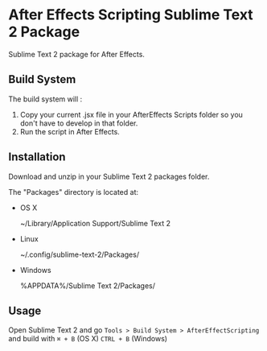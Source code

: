 After Effects Scripting Sublime Text 2 Package
============================================

Sublime Text 2 package for After Effects. 

## Build System

The build system will : 

1. Copy your current .jsx file in your AfterEffects Scripts folder so you don't have to develop in that folder.
2. Run the script in After Effects.

## Installation

Download and unzip in your Sublime Text 2 packages folder.

The "Packages" directory is located at:

- OS X

    ~/Library/Application Support/Sublime Text 2

- Linux

    ~/.config/sublime-text-2/Packages/

- Windows

    %APPDATA%/Sublime Text 2/Packages/

## Usage

Open Sublime Text 2 and go `Tools > Build System > AfterEffectScripting` and build with `⌘ + B` (OS X) `CTRL + B` (Windows)
